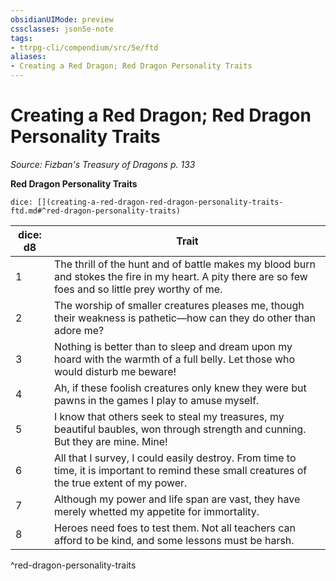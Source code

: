 ```yaml
---
obsidianUIMode: preview
cssclasses: json5e-note
tags:
- ttrpg-cli/compendium/src/5e/ftd
aliases:
- Creating a Red Dragon; Red Dragon Personality Traits
---
```

# Creating a Red Dragon; Red Dragon Personality Traits
*Source: Fizban's Treasury of Dragons p. 133* 

**Red Dragon Personality Traits**

`dice: [](creating-a-red-dragon-red-dragon-personality-traits-ftd.md#^red-dragon-personality-traits)`

| dice: d8 | Trait |
|----------|-------|
| 1 | The thrill of the hunt and of battle makes my blood burn and stokes the fire in my heart. A pity there are so few foes and so little prey worthy of me. |
| 2 | The worship of smaller creatures pleases me, though their weakness is pathetic—how can they do other than adore me? |
| 3 | Nothing is better than to sleep and dream upon my hoard with the warmth of a full belly. Let those who would disturb me beware! |
| 4 | Ah, if these foolish creatures only knew they were but pawns in the games I play to amuse myself. |
| 5 | I know that others seek to steal my treasures, my beautiful baubles, won through strength and cunning. But they are mine. Mine! |
| 6 | All that I survey, I could easily destroy. From time to time, it is important to remind these small creatures of the true extent of my power. |
| 7 | Although my power and life span are vast, they have merely whetted my appetite for immortality. |
| 8 | Heroes need foes to test them. Not all teachers can afford to be kind, and some lessons must be harsh. |
^red-dragon-personality-traits